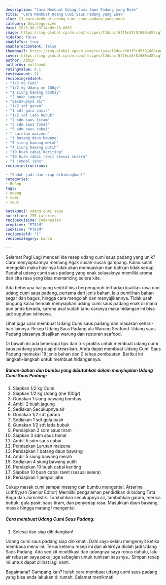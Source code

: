 ```yaml
---
description: "Cara Membuat Udang Cumi Saus Padang yang Enak"
title: "Cara Membuat Udang Cumi Saus Padang yang Enak"
slug: 21-cara-membuat-udang-cumi-saus-padang-yang-enak
category: Uncategorized
date: 2023-06-18T14:09:28.800Z
image: https://img-global.cpcdn.com/recipes/f2dcacf6ff5cd5f8/680x482cq70/udang-cumi-saus-padang-foto-resep-utama.jpg
hideToc: false
enableToc: true
enableTocContent: false
thumbnail: https://img-global.cpcdn.com/recipes/f2dcacf6ff5cd5f8/680x482cq70/udang-cumi-saus-padang-foto-resep-utama.jpg
cover: https://img-global.cpcdn.com/recipes/f2dcacf6ff5cd5f8/680x482cq70/udang-cumi-saus-padang-foto-resep-utama.jpg
author: Admin
authorAv: notfound
ratingvalue: 4.1
reviewcount: 21
recipeingredient:
- "1/2 kg Cumi"
- "1/2 kg Udang me 100gr"
- "1 siung bawang bombay"
- "2 buah jagung"
- "Secukupnya air"
- "1/2 sdt garam"
- "1 sdt gula pasir"
- "1/2 sdt lada bubuk"
- "2 sdm saus tiram"
- "3 sdm saus tomat"
- "5 sdm saus cabai"
- " Larutan maizena"
- "1 batang daun bawang"
- "5 siung bawang merah"
- "4 siung bawang putih"
- "10 buah cabai keriting"
- "10 buah cabai rawit sesuai selera"
- "1 jempol jahe"
recipeinstructions:

- "Sudah jadi dan siap dihidangkan!"
categories:
- Resep
tags:
- udang
- cumi
- saus

katakunci: udang cumi saus 
nutrition: 255 calories
recipecuisine: Indonesian
preptime: "PT32M"
cooktime: "PT53M"
recipeyield: "1"
recipecategory: Lunch

---
```



Selamat Pagi Lagi mencari ide resep udang cumi saus padang yang unik? Cara menyiapkannya memang Agak susah-susah gampang. Kalau salah mengolah maka hasilnya tidak akan memuaskan dan bahkan tidak sedap. Padahal udang cumi saus padang yang enak selayaknya memiliki aroma dan cita rasa yang bisa memancing selera kita.


Ada beberapa hal yang sedikit bisa berpengaruh terhadap kualitas rasa dari udang cumi saus padang, pertama dari jenis bahan, lalu pemilihan bahan segar dan bagus, hingga cara mengolah dan menyajikannya. Tidak usah bingung kalau hendak menyiapkan udang cumi saus padang enak di mana pun anda berada, karena asal sudah tahu caranya maka hidangan ini bisa jadi suguhan istimewa.

Lihat juga cara membuat Udang Cumi saus padang dan masakan sehari-hari lainnya. Resep Udang Saus Padang ala Warung Seafood. Udang saus Padang biasanya disajikan warung dan restoran seafood.


Di bawah ini ada beberapa tips dan trik praktis untuk membuat udang cumi saus padang yang siap dikreasikan. Anda dapat membuat Udang Cumi Saus Padang memakai 18 jenis bahan dan 0 tahap pembuatan. Berikut ini langkah-langkah untuk membuat hidangannya.

<!--inarticleads1-->

##### Bahan-bahan dan bumbu yang dibutuhkan dalam menyiapkan Udang Cumi Saus Padang:

1. Siapkan 1/2 kg Cumi
1. Siapkan 1/2 kg Udang (me 100gr)
1. Gunakan 1 siung bawang bombay
1. Ambil 2 buah jagung
1. Sediakan Secukupnya air
1. Gunakan 1/2 sdt garam
1. Sediakan 1 sdt gula pasir
1. Gunakan 1/2 sdt lada bubuk
1. Persiapkan 2 sdm saus tiram
1. Siapkan 3 sdm saus tomat
1. Ambil 5 sdm saus cabai
1. Persiapkan  Larutan maizena
1. Persiapkan 1 batang daun bawang
1. Ambil 5 siung bawang merah
1. Sediakan 4 siung bawang putih
1. Persiapkan 10 buah cabai keriting
1. Siapkan 10 buah cabai rawit (sesuai selera)
1. Persiapkan 1 jempol jahe


Cukup masak cumi sampai matang dan bumbu mengental. Atsarina Luthfiyyah (Senior Editor) Memiliki pengalaman pendidikan di bidang Tata Boga dan Jurnalistik. Tambahkan secukupnya air, tambahkan garam, merica bubuk, gula pasir, saus tiram, dan penyedap rasa. Masukkan daun bawang, masak hingga matang/ mengental. 

<!--inarticleads2-->

##### Cara membuat Udang Cumi Saus Padang:


1. Selesai dan siap dihidangkan!

Udang cumi saus padang siap dinikmati. Dahi saya selalu mengernyit ketika membaca menu ini. Terus ketemu resep ini dan akhirnya diolah jadi Udang Saos Padang. Ada sedikit modifikasi dan udangnya saya rebus dahulu, lalu air rebusan saya pake juga sebagian untuk tumisan sausnya.. Simpan resep ini untuk dapat dilihat lagi nanti. 

Bagaimana? Gampang kan? Itulah cara membuat udang cumi saus padang yang bisa anda lakukan di rumah. Selamat menikmati
